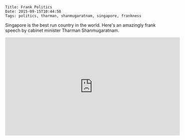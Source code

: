    Title: Frank Politics
    Date: 2015-09-15T10:44:50
    Tags: politics, tharman, shanmugaratnam, singapore, frankness

Singapore is the best run country in the world. Here's an amazingly frank speech by cabinet
minister Tharman Shanmugaratnam.

<iframe width="560" height="315" src="https://www.youtube.com/embed/PXy9xA10XhU" frameborder="0" allowfullscreen></iframe>
